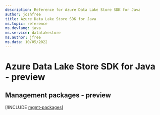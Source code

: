 ```yaml
---
description: Reference for Azure Data Lake Store SDK for Java
author: joshfree
title: Azure Data Lake Store SDK for Java
ms.topic: reference
ms.devlang: java
ms.service: datalakestore
ms.author: jfree
ms.data: 10/05/2022
---
```

# Azure Data Lake Store SDK for Java - preview

## Management packages - preview
[!INCLUDE [mgmt-packages](data-lake-store-mgmt-index.md)]